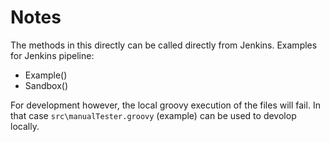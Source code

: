 # Notes
The methods in this directly can be called directly from Jenkins. Examples for Jenkins pipeline:
- Example()
- Sandbox()

For development however, the local groovy execution of the files  will fail. In that case `src\manualTester.groovy` (example) can be used to devolop locally.